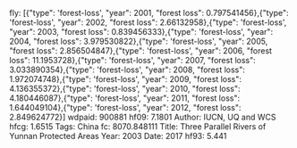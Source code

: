 fly: [{"type": 'forest-loss', "year": 2001, "forest loss": 0.797541456},{"type": 'forest-loss', "year": 2002, "forest loss": 2.66132958},{"type": 'forest-loss', "year": 2003, "forest loss": 0.839456333},{"type": 'forest-loss', "year": 2004, "forest loss": 3.979530822},{"type": 'forest-loss', "year": 2005, "forest loss": 2.856504847},{"type": 'forest-loss', "year": 2006, "forest loss": 11.1953728},{"type": 'forest-loss', "year": 2007, "forest loss": 3.033890354},{"type": 'forest-loss', "year": 2008, "forest loss": 1.972074748},{"type": 'forest-loss', "year": 2009, "forest loss": 4.136355372},{"type": 'forest-loss', "year": 2010, "forest loss": 4.180446087},{"type": 'forest-loss', "year": 2011, "forest loss": 1.644049104},{"type": 'forest-loss', "year": 2012, "forest loss": 2.849624772}]
wdpaid: 900881
hf09: 7.1801
Author: IUCN, UQ and WCS
hfcg: 1.6515
Tags: China
fc: 8070.848111
Title: Three Parallel Rivers of Yunnan Protected Areas
Year: 2003
Date: 2017
hf93: 5.441

